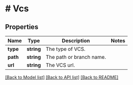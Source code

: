 # # Vcs

## Properties

Name | Type | Description | Notes
------------ | ------------- | ------------- | -------------
**type** | **string** | The type of VCS. |
**path** | **string** | The path or branch name. |
**url** | **string** | The VCS url. |

[[Back to Model list]](../../README.md#models) [[Back to API list]](../../README.md#endpoints) [[Back to README]](../../README.md)
